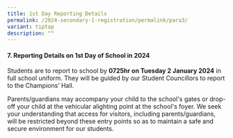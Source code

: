 ```yaml
---
title: 1st Day Reporting Details
permalink: /2024-secondary-1-registration/permalink/para3/
variant: tiptap
description: ""
---
```

<h4>7. Reporting Details on 1st Day of School in 2024</h4><p></p><p>Students are to report to school by <strong>0725hr on Tuesday 2 January 2024</strong> in full school uniform. They will be guided by our Student Councillors to report to the Champions’ Hall.</p><p>Parents/guardians may accompany your child to the school's gates or drop-off your child at the vehicular alighting point at the school's foyer. We seek your understanding that access for visitors, including parents/guardians, will be restricted beyond these entry points so as to maintain a safe and secure environment for our students.</p>
